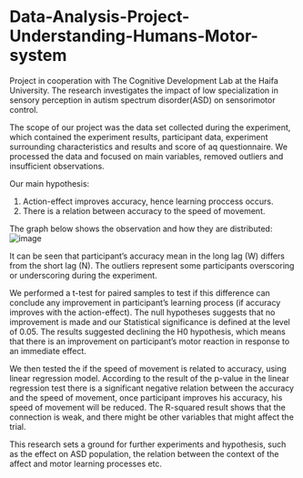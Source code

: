 # Data-Analysis-Project-Understanding-Humans-Motor-system

Project in cooperation with The Cognitive Development Lab at the Haifa University. 
The research investigates the impact of low specialization in sensory perception in autism spectrum disorder(ASD) on sensorimotor control.

The scope of our project was the data set collected during the experiment, which contained the experiment results, participant data, experiment surrounding 
characteristics and results and score of aq questionnaire. We processed the data and focused on main variables, removed outliers and insufficient observations. 

Our main hypothesis:
1. Action-effect improves accuracy, hence learning proccess occurs.
2. There is a relation between accuracy to the speed of movement.

The graph below shows the observation and how they are distributed:
![image](https://user-images.githubusercontent.com/84041532/157410932-b8228cb4-de30-446e-8ea1-e9bd29971d35.png)

It can be seen that participant’s accuracy mean in the long lag (W) differs from the short lag (N). 
The outliers represent some participants overscoring or underscoring during the experiment.

We performed a t-test for paired samples to test if this difference can conclude any improvement in participant’s learning process (if accuracy improves with the action-effect).
The null hypotheses suggests that no improvement is made and our Statistical significance is defined at the level of 0.05. 
The results suggested declining the H0 hypothesis, which means that there is an improvement on participant’s motor reaction in response to an immediate effect.

We then tested the if the speed of movement is related to accuracy, using linear regression model. 
According to the result of the p-value in the linear regression test there is a significant negative relation between the accuracy and the speed of movement, once participant 
improves his accuracy, his speed of movement will be reduced. The R-squared result shows that the connection is weak, and there might be other variables that might affect the trial.

This research sets a ground for further experiments and hypothesis, such as the effect on ASD population, the relation between the context of the affect and motor 
learning processes etc.

